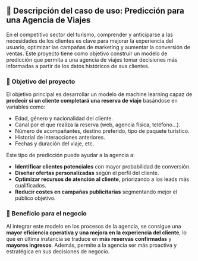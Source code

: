 ## 🧳 Descripción del caso de uso: Predicción para una Agencia de Viajes

En el competitivo sector del turismo, comprender y anticiparse a las necesidades de los clientes es clave para mejorar la experiencia del usuario, optimizar las campañas de marketing y aumentar la conversión de ventas. Este proyecto tiene como objetivo construir un modelo de predicción que permita a una agencia de viajes tomar decisiones más informadas a partir de los datos históricos de sus clientes.

### 🎯 Objetivo del proyecto

El objetivo principal es desarrollar un modelo de machine learning capaz de **predecir si un cliente completará una reserva de viaje** basándose en variables como:

- Edad, género y nacionalidad del cliente.
- Canal por el que realiza la reserva (web, agencia física, teléfono...).
- Número de acompañantes, destino preferido, tipo de paquete turístico.
- Historial de interacciones anteriores.
- Fechas y duración del viaje, etc.

Este tipo de predicción puede ayudar a la agencia a:

- **Identificar clientes potenciales** con mayor probabilidad de conversión.
- **Diseñar ofertas personalizadas** según el perfil del cliente.
- **Optimizar recursos de atención al cliente**, priorizando a los leads más cualificados.
- **Reducir costes en campañas publicitarias** segmentando mejor el público objetivo.

### 🧠 Beneficio para el negocio

Al integrar este modelo en los procesos de la agencia, se consigue una **mayor eficiencia operativa y una mejora en la experiencia del cliente**, lo que en última instancia se traduce en **más reservas confirmadas** y **mayores ingresos**. Además, permite a la agencia ser más proactiva y estratégica en sus decisiones de negocio.

